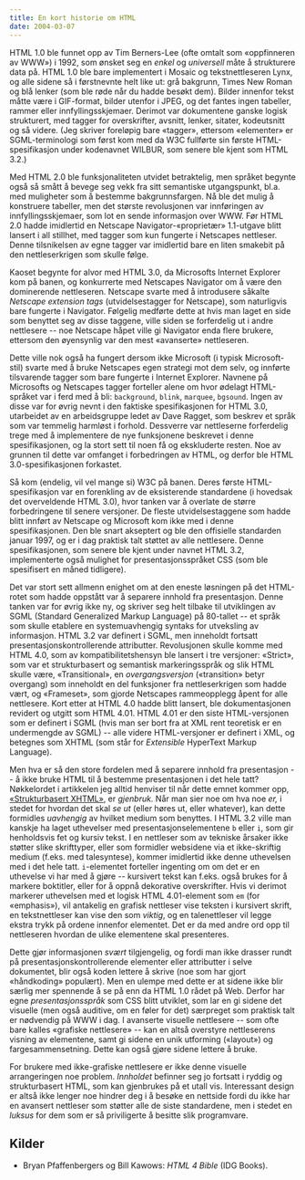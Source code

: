 ```yaml
---
title: En kort historie om HTML
date: 2004-03-07
---
```


HTML 1.0 ble funnet opp av Tim Berners-Lee (ofte omtalt som «oppfinneren av WWW») i 1992, som ønsket seg en *enkel* og *universell* måte å strukturere data på. HTML 1.0 ble bare implementert i Mosaic og tekstnettleseren Lynx, og alle sidene så i førstnevnte helt like ut: grå bakgrunn, Times New Roman og blå lenker (som ble røde når du hadde besøkt dem). Bilder innenfor tekst måtte være i GIF-format, bilder utenfor i JPEG, og det fantes ingen tabeller, rammer eller innfyllingsskjemaer. Derimot var dokumentene ganske logisk strukturert, med tagger for overskrifter, avsnitt, lenker, sitater, kodeutsnitt og så videre. (Jeg skriver foreløpig bare «tagger», ettersom «elementer» er SGML-terminologi som først kom med da W3C fullførte sin første HTML-spesifikasjon under kodenavnet WILBUR, som senere ble kjent som HTML 3.2.)

Med HTML 2.0 ble funksjonaliteten utvidet betraktelig, men språket begynte også så smått å bevege seg vekk fra sitt semantiske utgangspunkt, bl.a. med muligheter som å bestemme bakgrunnsfargen. Nå ble det mulig å konstruere tabeller, men det største revolusjonen var innføringen av innfyllingsskjemaer, som lot en sende informasjon over WWW. Før HTML 2.0 hadde imidlertid en Netscape Navigator-«proprietær» 1.1-utgave blitt lansert i all stillhet, med tagger som kun fungerte i Netscapes nettleser. Denne tilsnikelsen av egne tagger var imidlertid bare en liten smakebit på den nettleserkrigen som skulle følge.

Kaoset begynte for alvor med HTML 3.0, da Microsofts Internet Explorer kom på banen, og konkurrerte med Netscapes Navigator om å være den dominerende nettleseren. Netscape svarte med å introdusere såkalte *Netscape extension tags* (utvidelsestagger for Netscape), som naturligvis bare fungerte i Navigator. Følgelig medførte dette at hvis man laget en side som benyttet seg av disse taggene, ville siden se forferdelig ut i andre nettlesere -- noe Netscape håpet ville gi Navigator enda flere brukere, ettersom den øyensynlig var den mest «avanserte» nettleseren.

Dette ville nok også ha fungert dersom ikke Microsoft (i typisk Microsoft-stil) svarte med å bruke Netscapes egen strategi mot dem selv, og innførte tilsvarende tagger som bare fungerte i Internet Explorer. Navnene på Microsofts og Netscapes tagger forteller alene om hvor ødelagt HTML-språket var i ferd med å bli: `background`, `blink`, `marquee`, `bgsound`. Ingen av disse var for øvrig nevnt i den faktiske spesifikasjonen for HTML 3.0, utarbeidet av en arbeidsgruppe ledet av Dave Ragget, som beskrev et språk som var temmelig harmløst i forhold. Dessverre var nettleserne forferdelig trege med å implementere de nye funksjonene beskrevet i denne spesifikasjonen, og la stort sett til noen få og ekskluderte resten. Noe av grunnen til dette var omfanget i forbedringen av HTML, og derfor ble HTML 3.0-spesifikasjonen forkastet.

Så kom (endelig, vil vel mange si) W3C på banen. Deres første HTML-spesifikasjon var en forenkling av de eksisterende standardene (i hovedsak det overveldende HTML 3.0), hvor tanken var å overlate de større forbedringene til senere versjoner. De fleste utvidelsestaggene som hadde blitt innført av Netscape og Microsoft kom ikke med i denne spesifikasjonen. Den ble snart akseptert og ble den offisielle standarden januar 1997, og er i dag praktisk talt støttet av alle nettlesere. Denne spesifikasjonen, som senere ble kjent under navnet HTML 3.2, implementerte også mulighet for presentasjonsspråket CSS (som ble spesifisert en måned tidligere).

Det var stort sett allmenn enighet om at den eneste løsningen på det HTML-rotet som hadde oppstått var å separere innhold fra presentasjon. Denne tanken var for øvrig ikke ny, og skriver seg helt tilbake til utviklingen av SGML (Standard Generalized Markup Language) på 80-tallet -- et språk som skulle etablere en systemuavhengig syntaks for utveksling av informasjon. HTML 3.2 var definert i SGML, men inneholdt fortsatt presentasjonskontrollerende attributter. Revolusjonen skulle komme med HTML 4.0, som av kompatibilitetshensyn ble lansert i tre versjoner: «Strict», som var et strukturbasert og semantisk markeringsspråk og slik HTML skulle være, «Transitional», en *overgangsversjon* («transition» betyr overgang) som inneholdt en del funksjoner fra nettleserkrigen som hadde vært, og «Frameset», som gjorde Netscapes rammeopplegg åpent for alle nettlesere. Kort etter at HTML 4.0 hadde blitt lansert, ble dokumentasjonen revidert og utgitt som HTML 4.01. HTML 4.01 er den siste HTML-versjonen som er definert i SGML (hvis man ser bort fra at XML rent teoretisk er en undermengde av SGML) -- alle videre HTML-versjoner er definert i XML, og betegnes som XHTML (som står for *Extensible* HyperText Markup Language).

Men hva er så den store fordelen med å separere innhold fra presentasjon -- å ikke bruke HTML til å bestemme presentasjonen i det hele tatt? Nøkkelordet i artikkelen jeg alltid henviser til når dette emnet kommer opp, [«Strukturbasert XHTML»](http://www.huftis.org/nettsideutvikling/strukturbasert-xhtml/), er *gjenbruk.* Når man sier noe om hva noe *er,* i stedet for hvordan det skal *se ut* (eller høres ut, eller whatever), kan dette formidles *uavhengig* av hvilket medium som benyttes. I HTML 3.2 ville man kanskje ha laget uthevelser med presentasjonselementene `b` eller `i`, som gir henholdsvis fet og kursiv tekst. I en nettleser som av tekniske årsaker ikke støtter slike skrifttyper, eller som formidler websidene via et ikke-skriftig medium (f.eks. med talesyntese), kommer imidlertid ikke denne uthevelsen med i det hele tatt. `i`-elementet forteller ingenting om om det er en uthevelse vi har med å gjøre -- kursivert tekst kan f.eks. også brukes for å markere boktitler, eller for å oppnå dekorative overskrifter. Hvis vi derimot markerer uthevelsen med et logisk HTML 4.01-element som `em` (for «emphasis»), vil antakelig en grafisk nettleser vise teksten i kursivert skrift, en tekstnettleser kan vise den som *viktig*, og en talenettleser vil legge ekstra trykk på ordene innenfor elementet. Det er da med andre ord opp til nettleseren hvordan de ulike elementene skal presenteres.

Dette gjør informasjonen *svært* tilgjengelig, og fordi man ikke drasser rundt på presentasjonskontrollerende elementer eller attributter i selve dokumentet, blir også koden lettere å skrive (noe som har gjort «håndkoding» populært). Men en ulempe med dette er at sidene ikke blir særlig mer spennende å se på enn da HTML 1.0 rådet på Web. Derfor har egne *presentasjonsspråk* som CSS blitt utviklet, som lar en gi sidene det visuelle (men også auditive, om en føler for det) særpreget som praktisk talt er nødvendig på WWW i dag. I avanserte visuelle nettlesere -- som ofte bare kalles «grafiske nettlesere» -- kan en altså overstyre nettleserens visning av elementene, samt gi sidene en unik utforming («layout») og fargesammensetning. Dette kan også gjøre sidene lettere å bruke.

For brukere med ikke-grafiske nettlesere er ikke denne visuelle arrangeringen noe problem. *Innholdet* befinner seg jo fortsatt i ryddig og strukturbasert HTML, som kan gjenbrukes på et utall vis. Interessant design er altså ikke lenger noe hindrer deg i å besøke en nettside fordi du ikke har en avansert nettleser som støtter alle de siste standardene, men i stedet en *luksus* for dem som er så priviligerte å besitte slik programvare.

Kilder
------

-   Bryan Pfaffenbergers og Bill Kawows: *HTML 4 Bible* (IDG Books).

